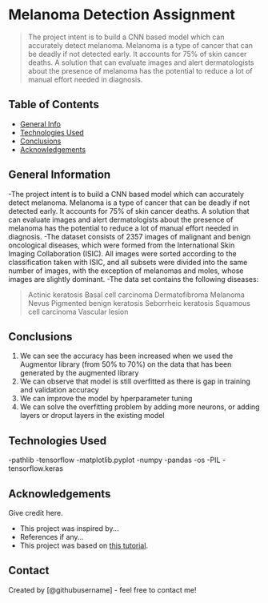 # Melanoma Detection Assignment
> The project intent is to build a CNN based model which can accurately detect melanoma. Melanoma is a type of cancer that can be deadly if not detected early. It accounts for 75% of skin cancer deaths. A solution that can evaluate images and alert dermatologists about the presence of melanoma has the potential to reduce a lot of manual effort needed in diagnosis.


## Table of Contents
* [General Info](#general-information)
* [Technologies Used](#technologies-used)
* [Conclusions](#conclusions)
* [Acknowledgements](#acknowledgements)

<!-- You can include any other section that is pertinent to your problem -->

## General Information
-The project intent is to build a CNN based model which can accurately detect melanoma. Melanoma is a type of cancer that can be deadly if not detected early. It accounts for 75% of skin cancer deaths. A solution that can evaluate images and alert dermatologists about the presence of melanoma has the potential to reduce a lot of manual effort needed in diagnosis.
-The dataset consists of 2357 images of malignant and benign oncological diseases, which were formed from the International Skin Imaging Collaboration (ISIC). All images were sorted according to the classification taken with ISIC, and all subsets were divided into the same number of images, with the exception of melanomas and moles, whose images are slightly dominant.
-The data set contains the following diseases:

>Actinic keratosis
>Basal cell carcinoma
>Dermatofibroma
>Melanoma
>Nevus
>Pigmented benign keratosis
>Seborrheic keratosis
>Squamous cell carcinoma
>Vascular lesion
 

<!-- You don't have to answer all the questions - just the ones relevant to your project. -->

## Conclusions
1. We can see the accuracy has been increased when we used the Augmentor library (from 50% to 70%) on the data that has been generated by the augmented library
2. We can observe that model is still overfitted as there is gap in training and validation accuracy
3. We can improve the model by hperparameter tuning
4. We can solve the overfitting problem by adding more neurons, or adding layers or droput layers in the existing model

<!-- You don't have to answer all the questions - just the ones relevant to your project. -->


## Technologies Used
-pathlib
-tensorflow
-matplotlib.pyplot
-numpy
-pandas
-os
-PIL
-tensorflow.keras
<!-- As the libraries versions keep on changing, it is recommended to mention the version of library used in this project -->

## Acknowledgements
Give credit here.
- This project was inspired by...
- References if any...
- This project was based on [this tutorial](https://www.example.com).


## Contact
Created by [@githubusername] - feel free to contact me!


<!-- Optional -->
<!-- ## License -->
<!-- This project is open source and available under the [... License](). -->

<!-- You don't have to include all sections - just the one's relevant to your project -->